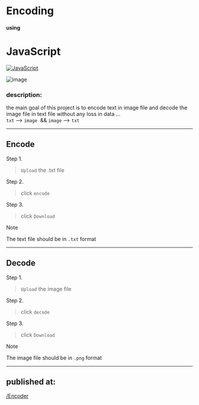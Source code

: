 # Encoding

#### using

# JavaScript

[![JavaScript](https://img.shields.io/badge/JavaScript-F7DF1E?style=for-the-badge&logo=javascript&logoColor=black)]()

![image]({https://img.shields.io/badge/JavaScript-F7DF1E?style=for-the-badge&logo=javascript&logoColor=black})


### description:
the main goal of this project is to encode text in image file and decode the image file in text file without any loss in data ...<br>
`txt` --> `image`  && `image` --> `txt`




---

## Encode

Step 1.
> `Upload` the .txt file 

Step 2.
>click `encode`

Step 3.
>click `Download`

> [!NOTE]
>The text file should be in  `.txt` format


___

## Decode

Step 1.
> `Upload` the image file 

Step 2.
>click `decode`

Step 3.
>click `Download`


> [!NOTE]
>The image file should be in `.png` format

___

## published at:
[/Encoder](https://imposter404.github.io/Encoder)